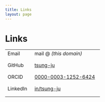 ```yaml
---
title: Links
layout: page
---
```


<style>
table {
  border-collapse: collapse;
}
td {
  padding-right: 1em;
  padding-bottom: 1em;
}
</style>

# Links

|||
|-|-|
| Email    | mail @ _(this domain)_ |
| GitHub   | [tsung-ju](https://github.com/tsung-ju) |
| ORCID    | [0000-0003-1252-6424](https://orcid.org/0000-0003-1252-6424) |
| LinkedIn | [in/tsung-ju](https://www.linkedin.com/in/tsung-ju/) |

